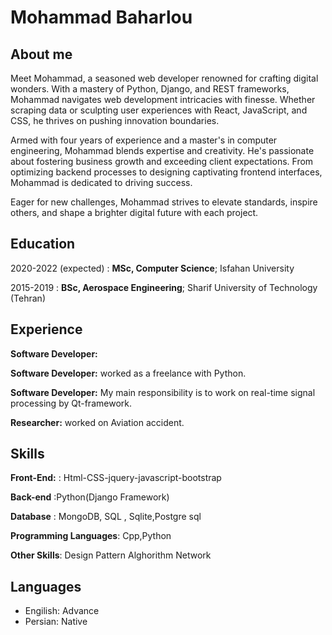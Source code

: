 Mohammad Baharlou
============
About me
---------

Meet Mohammad, a seasoned web developer renowned for crafting digital wonders. With a mastery of Python, Django, and REST frameworks, Mohammad navigates web development intricacies with finesse. Whether scraping data or sculpting user experiences with React, JavaScript, and CSS, he thrives on pushing innovation boundaries.

Armed with four years of experience and a master's in computer engineering, Mohammad blends expertise and creativity. He's passionate about fostering business growth and exceeding client expectations. From optimizing backend processes to designing captivating frontend interfaces, Mohammad is dedicated to driving success.

Eager for new challenges, Mohammad strives to elevate standards, inspire others, and shape a brighter digital future with each project.




Education
---------

2020-2022 (expected)
:   **MSc, Computer Science**; Isfahan University

   

2015-2019
:   **BSc, Aerospace Engineering**; Sharif University of
    Technology (Tehran)


Experience
----------
**Software Developer:**

**Software Developer:**
worked as a freelance with Python.

**Software Developer:**
My main responsibility is to work on real-time signal processing by Qt-framework.

**Researcher:**
worked on Aviation accident.

Skills
--------------------
**Front-End:**
: Html-CSS-jquery-javascript-bootstrap 

**Back-end**
:Python(Django Framework)

**Database**
: MongoDB, SQL , Sqlite,Postgre sql

**Programming Languages**:
Cpp,Python

**Other Skills**:
Design Pattern
Alghorithm
Network

[ref]: https://github.com/iimohammad

Languages
----------------------------------------

* Engilish: Advance
* Persian: Native
     

